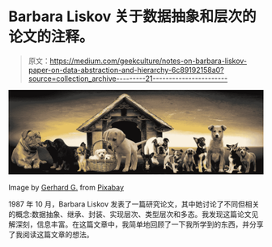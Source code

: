 # Barbara Liskov 关于数据抽象和层次的论文的注释。

> 原文：<https://medium.com/geekculture/notes-on-barbara-liskov-paper-on-data-abstraction-and-hierarchy-6c89192158a0?source=collection_archive---------21----------------------->

![](img/4c08cab50bb5f92205615e71d9e41c6f.png)

Image by [Gerhard G.](https://pixabay.com/users/blende12-201217/?utm_source=link-attribution&utm_medium=referral&utm_campaign=image&utm_content=3017138) from [Pixabay](https://pixabay.com/?utm_source=link-attribution&utm_medium=referral&utm_campaign=image&utm_content=3017138)

1987 年 10 月，Barbara Liskov 发表了一篇研究论文，其中她讨论了不同但相关的概念:数据抽象、继承、封装、实现层次、类型层次和多态。我发现这篇论文见解深刻，信息丰富。在这篇文章中，我简单地回顾了一下我所学到的东西，并分享了我阅读这篇文章的想法。